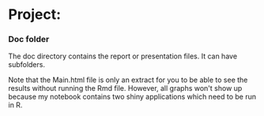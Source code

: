 # Project: 
### Doc folder

The doc directory contains the report or presentation files. It can have subfolders.  

Note that the Main.html file is only an extract for you to be able to see the results without running the Rmd file. However, all graphs won't show up because my notebook contains two shiny applications which need to be run in R. 
